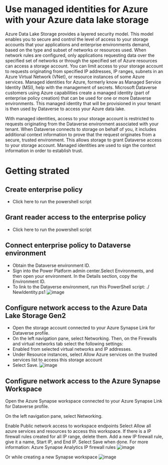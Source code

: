 # Use managed identities for Azure with your Azure data lake storage
Azure Data Lake Storage provides a layered security model. This model enables you to secure and control the level of access to your storage accounts that your applications and enterprise environments demand, based on the type and subset of networks or resources used. When network rules are configured, only applications requesting data over the specified set of networks or through the specified set of Azure resources can access a storage account. You can limit access to your storage account to requests originating from specified IP addresses, IP ranges, subnets in an Azure Virtual Network (VNet), or resource instances of some Azure services.
Managed identities for Azure, formerly know as Managed Service Identity (MSI), help with the management of secrets. Microsoft Dataverse customers using Azure capabilities create a managed identity (part of enterprise policy creation) that can be used for one or more Dataverse environments. This managed identity that will be provisioned in your tenant is then used by Dataverse to access your Azure data lake.

With managed identities, access to your storage account is restricted to requests originating from the Dataverse environment associated with your tenant. When Dataverse connects to storage on behalf of you, it includes additional context information to prove that the request originates from a secure, trusted environment. This allows storage to grant Dataverse access to your storage account. Managed identities are used to sign the context information in order to establish trust.

# Getting strated

## Create enterprise policy

- Click here to run the powershell script

## Grant reader access to the enterprise policy
- Click here to run the powershell script

## Connect enterprise policy to Dataverse environment
- Obtain the Dataverse environment ID.
- Sign into the Power Platform admin center.Select Environments, and then open your environment. In the Details section, copy the Environment ID.
- To link to the Dataverse environment, run this PowerShell script: ./ NewIdentity.ps1
![image](https://user-images.githubusercontent.com/29349597/232248283-27c05d8e-4553-4771-800f-60754f3a2317.png)

## Configure network access to the Azure Data Lake Storage Gen2

- Open the storage account connected to your Azure Synapse Link for Dataverse profile.
- On the left navigation pane, select Networking. Then, on the Firewalls and virtual networks tab select the following settings:
- Enabled from selected virtual networks and IP addresses.
- Under Resource instances, select Allow Azure services on the trusted services list to access this storage account
- Select Save.
![image](https://user-images.githubusercontent.com/29349597/232248314-a6e3a007-c76c-420e-8eef-aaa65de924f6.png)

## Configure network access to the Azure Synapse Workspace
Open the Azure Synapse workspace connected to your Azure Synapse Link for Dataverse profile.

On the left navigation pane, select Networking.

Enable Public network access to workspace endpoints
Select Allow all azure services and resources to access this workspace.
If there is a IP firewall rules created for all IP range, delete them.
Add a new IP firewall rule, give it a name, Start IP, and End IP.
Select Save when done. For more information: Azure Synapse Analytics IP firewall rules
![image](https://user-images.githubusercontent.com/29349597/232248437-4d7b95e0-85c0-4c99-ba70-3f80c43ccfe4.png)

Or while creating a new Synapse workspace 
![image](https://user-images.githubusercontent.com/29349597/232248435-fdeb4a21-462f-4256-8ab9-37e24618a693.png)

